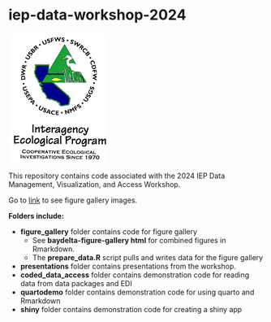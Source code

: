 # iep-data-workshop-2024

!["IEP Logo"](iep.png)

This repository contains code associated with the 2024 IEP Data Management, Visualization, and Access Workshop.

Go to [link](https://interagencyecologicalprogram.github.io/iep-data-workshop-2024/baydelta-figure-gallery.html) to see figure gallery images.

**Folders include:**

-   **figure_gallery** folder contains code for figure gallery
    -   See **baydelta-figure-gallery html** for combined figures in Rmarkdown.
    -   The **prepare_data.R** script pulls and writes data for the figure gallery
-   **presentations** folder contains presentations from the workshop.
-   **coded_data_access** folder contains demonstration code for reading data from data packages and EDI
-   **quartodemo** folder contains demonstration code for using quarto and Rmarkdown
-   **shiny** folder contains demonstration code for creating a shiny app
